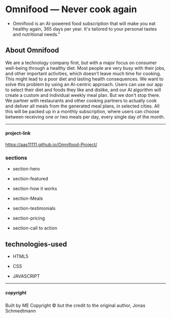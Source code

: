 # Omnifood &mdash; Never cook again
* Omnifood is an AI-powered food subscription that will make you eat healthy again, 365 days per year. It's tailored to your personal tastes and nutritional needs."

## About Omnifood

We are a technology company first, but with a major focus on consumer well-being through a healthy diet. Most people are very busy with their jobs, and other  important activities, which doesn't leave much time for cooking. This might lead to a poor diet and lasting health consequences. We want to solve this problem by using an AI-centric approach. Users can use our app to select their diet and foods they like and dislike, and our AI algorithm will create a custom and individual weekly meal plan. But we don't stop there. We partner with restaurants and other cooking partners to actually cook and deliver all meals from the generated meal plans, in selected cities. All this will be packed up in a monthly subscription, where users can choose between receiving one or two meals per day, every single day of the month.


------------



#### project-link
https://aas11111.github.io/Omnifood-Project/


### sections

* section-hero 

* section-featured

* section-how it works 

* section-Meals

* section-testimonials

* section-pricing

* section-call to action    


## technologies-used
  * HTML5

  * CSS

  * JAVASCRIPT
  
  ----------
 
 ##### copyright
 Built by ME Copyright © but the credit to the original author, Jonas Schmedtmann






